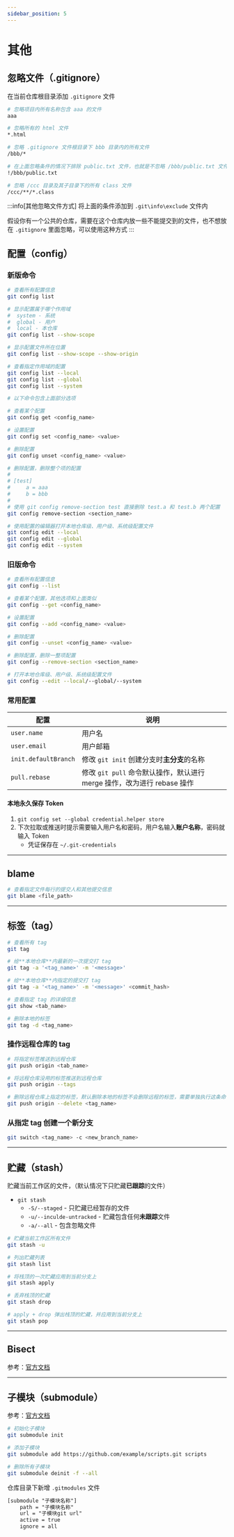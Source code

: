```yaml
---
sidebar_position: 5
---
```


# 其他

## 忽略文件（.gitignore）

在当前仓库根目录添加 `.gitignore` 文件

```bash
# 忽略项目内所有名称包含 aaa 的文件
aaa

# 忽略所有的 html 文件
*.html

# 忽略 .gitignore 文件根目录下 bbb 目录内的所有文件
/bbb/*

# 在上面忽略条件的情况下排除 public.txt 文件，也就是不忽略 /bbb/public.txt 文件
!/bbb/public.txt

# 忽略 /ccc 目录及其子目录下的所有 class 文件
/ccc/**/*.class
```

:::info[其他忽略文件方式]
将上面的条件添加到 `.git\info\exclude` 文件内

假设你有一个公共的仓库，需要在这个仓库内放一些不能提交到的文件，也不想放在 `.gitignore` 里面忽略，可以使用这种方式
:::

## 配置（config）

### 新版命令

```bash
# 查看所有配置信息
git config list

# 显示配置属于哪个作用域
#  system - 系统
#  global - 用户
#  local - 本仓库
git config list --show-scope

# 显示配置文件所在位置
git config list --show-scope --show-origin

# 查看指定作用域的配置
git config list --local
git config list --global
git config list --system

# 以下命令包含上面部分选项

# 查看某个配置
git config get <config_name>

# 设置配置
git config set <config_name> <value>

# 删除配置
git config unset <config_name> <value>

# 删除配置，删除整个项的配置
#
# [test]
#     a = aaa
#     b = bbb
#
# 使用 git config remove-section test 直接删除 test.a 和 test.b 两个配置
git config remove-section <section_name>

# 使用配置的编辑器打开本地仓库级、用户级、系统级配置文件
git config edit --local
git config edit --global
git config edit --system
```

### 旧版命令

```bash
# 查看所有配置信息
git config --list

# 查看某个配置，其他选项和上面类似
git config --get <config_name>

# 设置配置
git config --add <config_name> <value>

# 删除配置
git config --unset <config_name> <value>

# 删除配置，删除一整项配置
git config --remove-section <section_name>

# 打开本地仓库级、用户级、系统级配置文件
git config --edit --local/--global/--system
```


### 常用配置

| 配置 | 说明 |
| -------------- | --------------- |
| `user.name` | 用户名 |
| `user.email` | 用户邮箱 |
| `init.defaultBranch` | 修改 `git init` 创建分支时**主分支**的名称 |
| `pull.rebase` | 修改 `git pull` 命令默认操作，默认进行 merge 操作，改为进行 rebase 操作 |

#### 本地永久保存 Token

1. `git config set --global credential.helper store`
2. 下次拉取或推送时提示需要输入用户名和密码，用户名输入**账户名称**，密码就输入 Token
    * 凭证保存在 `~/.git-credentials`

---

## blame

```bash
# 查看指定文件每行的提交人和其他提交信息
git blame <file_path>
```

---

## 标签（tag）

```bash
# 查看所有 tag
git tag

# 给**本地仓库**内最新的一次提交打 tag
git tag -a '<tag_name>' -m '<message>'

# 给**本地仓库**内指定的提交打 tag
git tag -a '<tag_name>' -m '<message>' <commit_hash>

# 查看指定 tag 的详细信息
git show <tab_name>

# 删除本地的标签
git tag -d <tag_name>
```

### 操作远程仓库的 tag

```bash
# 将指定标签推送到远程仓库
git push origin <tab_name>

# 将远程仓库没用的标签推送到远程仓库
git push origin --tags

# 删除远程仓库上指定的标签，默认删除本地的标签不会删除远程的标签，需要单独执行这条命令删除
git push origin --delete <tag_name>
```

### 从指定 tag 创建一个新分支

```bash
git switch <tag_name> -c <new_branch_name>
```

---

## 贮藏（stash）

贮藏当前工作区的文件，（默认情况下只贮藏**已跟踪**的文件）

* `git stash`
    * `-S/--staged` - 只贮藏已经暂存的文件
    * `-u/--inculde-untracked` - 贮藏包含任何**未跟踪**文件
    * `-a/--all` - 包含忽略文件

```bash
# 贮藏当前工作区所有文件
git stash -u

# 列出贮藏列表
git stash list

# 将栈顶的一次贮藏应用到当前分支上
git stash apply

# 丢弃栈顶的贮藏
git stash drop

# apply + drop 弹出栈顶的贮藏，并应用到当前分支上
git stash pop
```

---

## Bisect

参考：[官方文档](https://git-scm.com/book/zh/v2/Git-%e5%b7%a5%e5%85%b7-%e4%bd%bf%e7%94%a8-Git-%e8%b0%83%e8%af%95)

---

## 子模块（submodule）

参考：[官方文档](https://git-scm.com/book/zh/v2/Git-%e5%b7%a5%e5%85%b7-%e5%ad%90%e6%a8%a1%e5%9d%97)

```bash
# 初始化子模块
git submodule init 

# 添加子模块
git submodule add https://github.com/example/scripts.git scripts

# 删除所有子模块
git submodule deinit -f --all
```

仓库目录下新增 `.gitmodules` 文件

```txt title=".gitmodules"
[submodule "子模块名称"]
    path = "子模块名称"
    url = "子模块git url"
    active = true
    ignore = all
```
